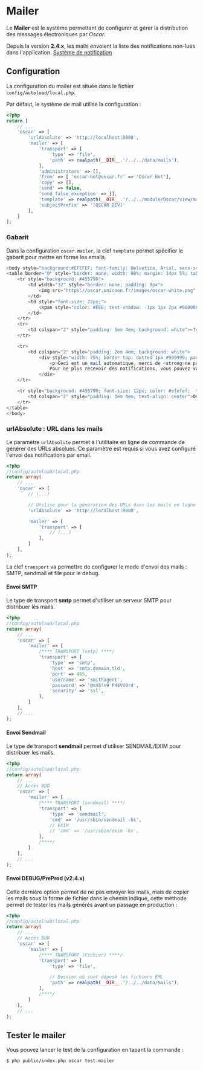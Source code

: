 # Mailer

Le **Mailer** est le système permettant de configurer et gérer la distribution des messages électroniques par *Oscar*.

Depuis la version **2.4.x**, les mails envoient la liste des notifications non-lues dans l'application. [Système de notification](./notifications.md)

## Configuration

La configuration du mailer est située dans le fichier `config/autoload/local.php`.

Par défaut, le système de mail utilise la configuration :

```php
<?php
return [
    // ...
    'oscar' => [
        'urlAbsolute' => 'http://localhost:8080',
        'mailer' => [
            'transport' => [
                'type' => 'file',
                'path' => realpath(__DIR__.'/../../data/mails'),
            ],
            'administrators' => [],
            'from' => [ 'oscar-bot@oscar.fr' => 'Oscar Bot'],
            'copy' => [],
            'send' => false,
            'send_false_exception' => [],
            'template' => realpath(__DIR__.'/../../module/Oscar/view/mail.phtml'),
            'subjectPrefix' => '[OSCAR DEV]'
        ],
    ]
];
```

### Gabarit

Dans la configuration `oscar.mailer`, la clef `template` permet spécifier le gabarit pour mettre en forme les emails.

```php
<body style="background:#EFEFEF; font-family: Helvetica, Arial, sans-serif">
<table border="0" style="border: none; width: 90%; margin: 14px 5%; tab" cellpadding="0" cellspacing="0" width="90%">
    <tr style="background: #455790">
        <td width="32" style="border: none; padding: 8px">
            <img src="https://oscar.unicaen.fr/images/oscar-white.png" alt="OSCAR" style="height: 32px;">
        </td>
        <td style="font-size: 22px;">
            <span style="color: #EEE; text-shadow: -1px 1px 2px #000000"><?= $title ? : 'Rapport' ?></span>
        </td>
    </tr>
    <tr>
        <td colspan="2" style="padding: 1em 4em; background: white"><?= $body ?></td>
    </tr>

    <tr>
        <td colspan="2" style="padding: 2em 4em; background: white">
            <div style="width: 75%; border-top: dotted 1px #999999; padding: .5em; font-size: .75em; color: #777777; margin: 0 auto; text-align: center">
                <p>Ceci est un mail automatique, merci de <strong>ne pas y répondre.</strong>
                Pour ne plus recevoir des notifications, vous pouvez vous rendre dans les paramètres de votre compte pour ajuster la fréquence des envois des courriels.</p>
            </div>
    </tr>

    <tr style="background: #455790; font-size: 12px; color: #efefef;  text-shadow: -1px 1px 2px #000000">
        <td colspan="2" style="padding: 1em 4em; text-align: center">Oscar<sup>©</sup>, 2015-2018 - Université de Normandie </td>
    </tr>
</table>
</body>
```


### urlAbsolute : URL dans les mails

Le paramètre `urlAbsolute` permet à l'utilitaire en ligne de commande de générer des URLs absolues. Ce paramètre est requis si vous avez configuré l'envoi des notifications par email.

```php
<?php
//config/autoload/local.php
return array(
    // ...
    'oscar' => [
        // (...)

        // Utilisé pour la génération des URLs dans les mails en ligne de commande
        'urlAbsolute' => 'http://localhost:8080',

        'mailer' => [
            'transport' => [
                // (...)
            ],
        ]
    ],
);
```

La clef `transport` va permettre de configurer le mode d'envoi des mails : SMTP, sendmail et file pour le debug.


#### Envoi SMTP

Le type de transport **smtp** permet d'utiliser un serveur SMTP pour distribuer les mails.

```php
<?php
//config/autoload/local.php
return array(
    // ...
    'oscar' => [
        'mailer' => [
            /**** TRANSPORT (smtp) ****/
            'transport' => [
                'type' => 'smtp',
                'host' => 'smtp.domain.tld',
                'port' => 465,
                'username' => 'smithagent',
                'password' => '@m4S!n9 P4$VV0rd',
                'security' => 'ssl',
            ],
        ]
    ],
    // ...
);
```

#### Envoi Sendmail

Le type de transport **sendmail** permet d'utiliser SENDMAIL/EXIM pour distribuer les mails.

```php
<?php
//config/autoload/local.php
return array(
    // ...
    // Accès BDD
    'oscar' => [
        'mailer' => [
            /**** TRANSPORT (sendmail) ****/
            'transport' => [
                'type' => 'sendmail',
                'cmd' => '/usr/sbin/sendmail -bs',
                // EXIM
                // 'cmd' => '/usr/sbin/exim -bs',
            ],
            /****/
        ]
    ],
    // ...
);
```

#### Envoi DEBUG/PreProd (v2.4.x)

Cette dernière option permet de ne pas envoyer les mails, mais de copier les mails sous la forme de fichier dans le chemin indiqué, cette méthode permet de tester les mails générés avant un passage en production :

```php
<?php
//config/autoload/local.php
return array(
    // ...
    // Accès BDD
    'oscar' => [
        'mailer' => [
            /**** TRANSPORT (Fichier) ****/
            'transport' => [
                'type' => 'file',

                // Dossier où sont déposé les fichiers EML
                'path' => realpath(__DIR__.'/../../data/mails'),
            ],
            /****/
        ]
    ],
    // ...
);
```

## Tester le mailer

Vous pouvez lancer le test de la configuration en tapant la commande :

```bash
$ php public/index.php oscar test:mailer
```
